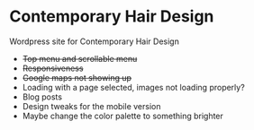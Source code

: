 # Contemporary Hair Design
Wordpress site for Contemporary Hair Design

* ~~Top menu and scrollable menu~~
* ~~Responsiveness~~
* ~~Google maps not showing up~~
* Loading with a page selected, images not loading properly?
* Blog posts
*	Design tweaks for the mobile version
*	Maybe change the color palette to something brighter
